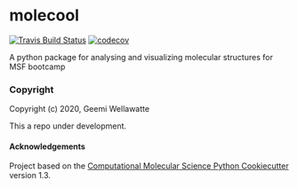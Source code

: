 molecool
==============================
[//]: # (Badges)
[![Travis Build Status](https://travis-ci.com/REPLACE_WITH_OWNER_ACCOUNT/molecool.svg?branch=master)](https://travis-ci.com/REPLACE_WITH_OWNER_ACCOUNT/molecool)
[![codecov](https://codecov.io/gh/REPLACE_WITH_OWNER_ACCOUNT/molecool/branch/master/graph/badge.svg)](https://codecov.io/gh/REPLACE_WITH_OWNER_ACCOUNT/molecool/branch/master)


A python package for analysing and visualizing molecular structures for MSF bootcamp

### Copyright

Copyright (c) 2020, Geemi Wellawatte

This a repo under development.

#### Acknowledgements
 
Project based on the 
[Computational Molecular Science Python Cookiecutter](https://github.com/molssi/cookiecutter-cms) version 1.3.
